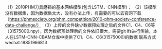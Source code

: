 （1）2010PHM刀具磨损的基本网络模型(包含LSTM、CNN模型)；
（2）该模型没有数据集，因为数据集太大，没有办法上传，有需要的可以去官网下载（https://phmsociety.org/phm_competition/2010-phm-society-conference-data-challenge/）
（3）上传的文件缺少数据预处理之后的文件C1、C4、C6等（31575000.npy），因为数据预处理后的文件依旧很大，需要git lfs进行传输，本人在LSTM-CNN-CBAM仓库中提供了C1、C4、C6(31575000)的数据
 联系方式wechat:18851966813
